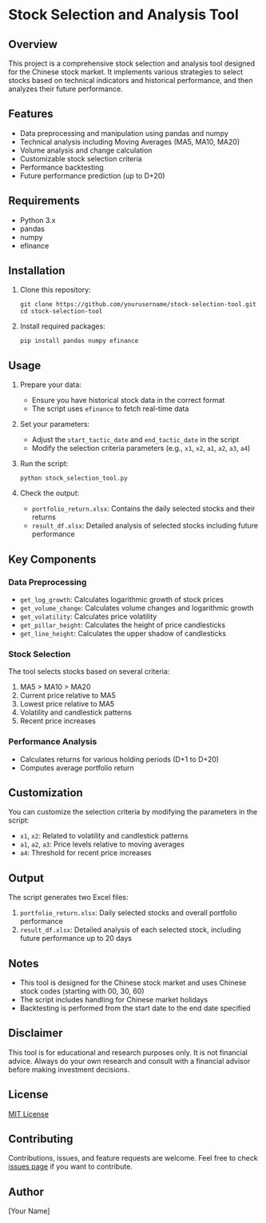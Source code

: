 # Stock Selection and Analysis Tool

## Overview
This project is a comprehensive stock selection and analysis tool designed for the Chinese stock market. It implements various strategies to select stocks based on technical indicators and historical performance, and then analyzes their future performance.

## Features
- Data preprocessing and manipulation using pandas and numpy
- Technical analysis including Moving Averages (MA5, MA10, MA20)
- Volume analysis and change calculation
- Customizable stock selection criteria
- Performance backtesting
- Future performance prediction (up to D+20)

## Requirements
- Python 3.x
- pandas
- numpy
- efinance

## Installation
1. Clone this repository:
   ```
   git clone https://github.com/yourusername/stock-selection-tool.git
   cd stock-selection-tool
   ```

2. Install required packages:
   ```
   pip install pandas numpy efinance
   ```

## Usage
1. Prepare your data:
   - Ensure you have historical stock data in the correct format
   - The script uses `efinance` to fetch real-time data

2. Set your parameters:
   - Adjust the `start_tactic_date` and `end_tactic_date` in the script
   - Modify the selection criteria parameters (e.g., `x1`, `x2`, `a1`, `a2`, `a3`, `a4`)

3. Run the script:
   ```
   python stock_selection_tool.py
   ```

4. Check the output:
   - `portfolio_return.xlsx`: Contains the daily selected stocks and their returns
   - `result_df.xlsx`: Detailed analysis of selected stocks including future performance

## Key Components

### Data Preprocessing
- `get_log_growth`: Calculates logarithmic growth of stock prices
- `get_volume_change`: Calculates volume changes and logarithmic growth
- `get_volatility`: Calculates price volatility
- `get_pillar_height`: Calculates the height of price candlesticks
- `get_line_height`: Calculates the upper shadow of candlesticks

### Stock Selection
The tool selects stocks based on several criteria:
1. MA5 > MA10 > MA20
2. Current price relative to MA5
3. Lowest price relative to MA5
4. Volatility and candlestick patterns
5. Recent price increases

### Performance Analysis
- Calculates returns for various holding periods (D+1 to D+20)
- Computes average portfolio return

## Customization
You can customize the selection criteria by modifying the parameters in the script:
- `x1`, `x2`: Related to volatility and candlestick patterns
- `a1`, `a2`, `a3`: Price levels relative to moving averages
- `a4`: Threshold for recent price increases

## Output
The script generates two Excel files:
1. `portfolio_return.xlsx`: Daily selected stocks and overall portfolio performance
2. `result_df.xlsx`: Detailed analysis of each selected stock, including future performance up to 20 days

## Notes
- This tool is designed for the Chinese stock market and uses Chinese stock codes (starting with 00, 30, 60)
- The script includes handling for Chinese market holidays
- Backtesting is performed from the start date to the end date specified

## Disclaimer
This tool is for educational and research purposes only. It is not financial advice. Always do your own research and consult with a financial advisor before making investment decisions.

## License
[MIT License](LICENSE)

## Contributing
Contributions, issues, and feature requests are welcome. Feel free to check [issues page](https://github.com/yourusername/stock-selection-tool/issues) if you want to contribute.

## Author
[Your Name]

